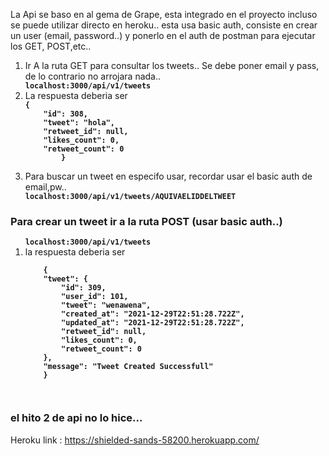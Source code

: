 <p>La Api se baso en al gema de Grape, esta integrado en el proyecto incluso se puede utilizar directo en heroku..
esta usa basic auth, consiste en crear un user (email, password..) y ponerlo en el auth de postman para ejecutar los GET, POST,etc..</p>
<ol>
    <li>Ir A la ruta GET para consultar los tweets.. Se debe poner email y pass, de lo contrario no arrojara nada..</li>
      <code><b>localhost:3000/api/v1/tweets</b></code>
      <li>La respuesta deberia ser</li>
       <code><b>{
    "id": 308,
    "tweet": "hola",
    "retweet_id": null,
    "likes_count": 0,
    "retweet_count": 0
        }
    </b></code>
    <li>Para buscar un tweet en especifo usar, recordar usar el basic auth de email,pw..</li>
    <code><b>localhost:3000/api/v1/tweets/AQUIVAELIDDELTWEET</b></code>
  <ul>
</ol>
<h3>Para crear un tweet ir a la ruta POST (usar basic auth..)</h3>
<ol>
    <code><b>localhost:3000/api/v1/tweets</b></code>
    <li>la respuesta deberia ser</li>
    <code><b>
    {
    "tweet": {
        "id": 309,
        "user_id": 101,
        "tweet": "wenawena",
        "created_at": "2021-12-29T22:51:28.722Z",
        "updated_at": "2021-12-29T22:51:28.722Z",
        "retweet_id": null,
        "likes_count": 0,
        "retweet_count": 0
    },
    "message": "Tweet Created Successfull"
    }
    </b>
    </code>
</ol>
<h3>el hito 2 de api no lo hice...</h3>


Heroku link : https://shielded-sands-58200.herokuapp.com/